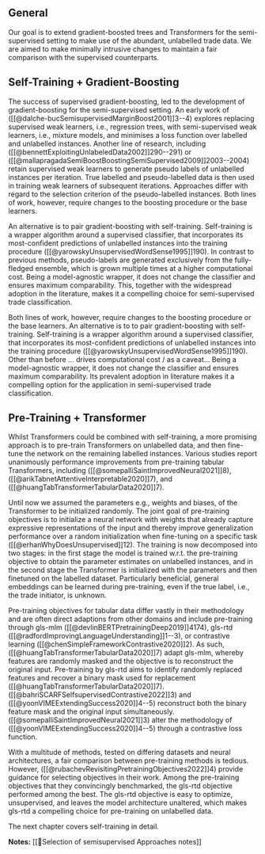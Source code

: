 ## General
Our goal is to extend gradient-boosted trees and Transformers for the semi-supervised setting to make use of the abundant, unlabelled trade data. We are aimed to make minimally intrusive changes to maintain a fair comparison with the supervised counterparts.

## Self-Training + Gradient-Boosting

The success of supervised gradient-boosting, led to the development of gradient-boosting for the semi-supervised setting. An early work of ([[@dalche-bucSemisupervisedMarginBoost2001]]3--4) explores replacing supervised weak learners, i.e., regression trees, with semi-supervised weak learners, i.e., mixture models, and minimises a loss function over labelled and unlabelled instances. Another line of research, including ([[@bennettExploitingUnlabeledData2002]]290--291) or ([[@mallapragadaSemiBoostBoostingSemiSupervised2009]]2003--2004) retain supervised weak learners to generate pseudo labels of unlabelled instances per iteration. True labelled and pseudo-labelled data is then used in training weak learners of subsequent iterations. Approaches differ with regard to the selection criterion of the pseudo-labelled instances. Both lines of work, however, require changes to the boosting procedure or the base learners. 

An alternative is to pair gradient-boosting with self-training. Self-training is a wrapper algorithm around a supervised classifier, that incorporates its most-confident predictions of unlabelled instances into the training procedure ([[@yarowskyUnsupervisedWordSense1995]]190). In contrast to previous methods, pseudo-labels are generated exclusively from the fully-fledged ensemble, which is grown multiple times at a higher computational cost. Being a model-agnostic wrapper, it does not change the classifier and ensures maximum comparability. This, together with the widespread adoption in the literature, makes it a compelling choice for semi-supervised trade classification.

Both lines of work, however, require changes to the boosting procedure or the base learners. An alternative is to to pair gradient-boosting with self-training. Self-training is a wrapper algorithm around a supervised classifier, that incorporates its most-confident predictions of unlabelled instances into the training procedure ([[@yarowskyUnsupervisedWordSense1995]]190). Other than before ... drives computational cost / as a caveat... Being a model-agnostic wrapper, it does not change the classifier and ensures maximum comparability. Its prevalent adoption in literature makes it a compelling option for the application in semi-supervised trade classification.

## Pre-Training + Transformer
Whilst Transformers could be combined with self-training, a more promising approach is to pre-train Transformers on unlabelled data, and then fine-tune the network on the remaining labelled instances. Various studies report unanimously performance improvements from pre-training tabular Transformers, including ([[@somepalliSaintImprovedNeural2021]]8), ([[@arikTabnetAttentiveInterpretable2020]]7), and ([[@huangTabTransformerTabularData2020]]7). 

Until now we assumed the parameters e.g., weights and biases, of the Transformer to be initialized randomly. The joint goal of pre-training objectives is to initialize a neural network with weights that already capture expressive representations of the input and thereby improve generalization performance over a random initialization when fine-tuning on a specific task ([[@erhanWhyDoesUnsupervised]]12). The training is now decomposed into two stages: in the first stage the model is trained w.r.t. the pre-training objective to obtain the parameter estimates on unlabelled instances, and in the second stage the Transformer is initialized with the parameters and then finetuned on the labelled dataset. Particularly beneficial, general embeddings can be learned during pre-training, even if the true label, i.e., the trade initiator, is unknown.

Pre-training objectives for tabular data differ vastly in their methodology and are often direct adaptions from other domains and include pre-training through gls-mlm ([[@devlinBERTPretrainingDeep2019]]4174), gls-rtd ([[@radfordImprovingLanguageUnderstanding]]1--3), or contrastive learning ([[@chenSimpleFrameworkContrastive2020]]2). As such, ([[@huangTabTransformerTabularData2020]]7) adapt gls-mlm, whereby features are randomly masked and the objective is to reconstruct the original input. Pre-training by gls-rtd aims to identify randomly replaced features and recover a binary mask used for replacement ([[@huangTabTransformerTabularData2020]]7). ([[@bahriSCARFSelfsupervisedContrastive2022]]3) and ([[@yoonVIMEExtendingSuccess2020]]4--5) reconstruct both the binary feature mask and the original input simultaneously. ([[@somepalliSaintImprovedNeural2021]]3) alter the methodology of ([[@yoonVIMEExtendingSuccess2020]]4--5) through a contrastive loss function. 

With a multitude of methods, tested on differing datasets and neural architectures, a fair comparison between pre-training methods is tedious.  However, ([[@rubachevRevisitingPretrainingObjectives2022]]4) provide guidance for selecting objectives in their work. Among the pre-training objectives that they convincingly benchmarked, the gls-rtd objective performed among the best. The gls-rtd objective is easy to optimize, unsupervised, and leaves the model architecture unaltered, which makes gls-rtd a compelling choice for pre-training on unlabelled data.

The next chapter covers self-training in detail.

**Notes:**
[[🍪Selection of semisupervised Approaches notes]]
